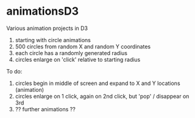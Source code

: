 animationsD3
============

Various animation projects in D3

1. starting with circle animations
2. 500 circles from random X and random Y coordinates
3. each circle has a randomly generated radius 
4. circles enlarge on 'click' relative to starting radius 

To do: 
1. circles begin in middle of screen and expand to X and Y locations (animation)
2. circles enlarge on 1 click, again on 2nd click, but 'pop' / disappear on 3rd
3. ?? further animations ??
